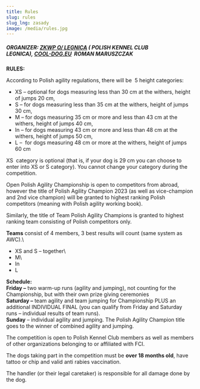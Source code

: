 ```yaml
---
title: Rules
slug: rules
slug_lng: zasady
image: /media/rules.jpg
---
```

<!--StartFragment-->

##### **ORGANIZER:** [ZKWP O/ LEGNICA](http://legnica.zkwp.pl/) ( POLISH KENNEL CLUB LEGNICA), [COOL-DOG.EU](http://cool-dog.eu/)  ROMAN MARUSZCZAK

<!--EndFragment-->

**RULES:**

According to Polish agility regulations, there will be  5 height categories:

* XS – optional for dogs measuring less than 30 cm at the withers, height of jumps 20 cm,
* S – for dogs measuring less than 35 cm at the withers, height of jumps 30 cm,
* M – for dogs measuring 35 cm or more and less than 43 cm at the withers, height of jumps 40 cm,
* In – for dogs measuring 43 cm or more and less than 48 cm at the withers, height of jumps 50 cm,
* L –  for dogs measuring 48 cm or more at the withers, height of jumps 60 cm

XS  category is optional (that is, if your dog is 29 cm you can choose to enter into XS or S category). You cannot change your category during the competition.

Open Polish Agility Championship is open to competitors from abroad, however the title of Polish Agility Champion 2023 (as well as vice-champion and 2nd vice champion) will be granted to highest ranking Polish competitors (meaning with Polish agility working book).

Similarly, the title of Team Polish Agility Champions is granted to highest ranking team consisting of Polish competitors only.

**Teams** consist of 4 members, 3 best results will count (same system as AWC).\
- XS and S – together\
- M\
- In
- L

**Schedule:**\
**Friday –** two warm-up runs (agility and jumping), not counting for the Championship, but with their own prize giving ceremonies\
**Saturday –** team agility and team jumping for Championship PLUS an additional INDIVIDUAL FINAL (you can qualify from Friday and Saturday runs – individual results of team runs).\
**Sunday** – individual agility and jumping. The Polish Agility Champion title goes to the winner of combined agility and jumping.

The competition is open to Polish Kennel Club members as well as members of other organizations belonging to or affiliated with FCI. 

The dogs taking part in the competition must be **over 18 months old**, have tattoo or chip and valid anti rabies vaccination. 

The handler (or their legal caretaker) is responsible for all damage done by the dog.

<!--EndFragment-->